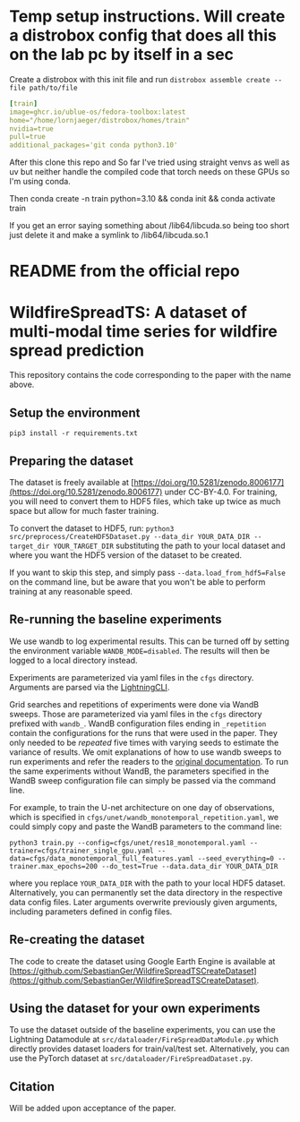# Temp setup instructions. Will create a distrobox config that does all this on the lab pc by itself in a sec

Create a distrobox with this init file and run ```distrobox assemble create --file path/to/file```

```yaml
[train]
image=ghcr.io/ublue-os/fedora-toolbox:latest
home="/home/lornjaeger/distrobox/homes/train"
nvidia=true
pull=true
additional_packages='git conda python3.10'

```

After this clone this repo and So far I've tried using straight venvs as well as uv but neither handle the compiled code that torch needs on these GPUs so I'm using conda. 

Then conda create -n train python=3.10 && conda init && conda activate train

If you get an error saying something about /lib64/libcuda.so being too short just delete it and make a symlink to /lib64/libcuda.so.1





# README from the official repo

# WildfireSpreadTS: A dataset of multi-modal time series for wildfire spread prediction

This repository contains the code corresponding to the paper with the name above. 

## Setup the environment

``` pip3 install -r requirements.txt ```

## Preparing the dataset

The dataset is freely available at [https://doi.org/10.5281/zenodo.8006177](https://doi.org/10.5281/zenodo.8006177) under CC-BY-4.0. For training, you will need to convert them to HDF5 files, which take up twice as much space but allow for much faster training.

To convert the dataset to HDF5, run:
```python3 src/preprocess/CreateHDF5Dataset.py --data_dir YOUR_DATA_DIR --target_dir YOUR_TARGET_DIR```
 substituting the path to your local dataset and where you want the HDF5 version of the dataset to be created. 

If you want to skip this step, and simply pass `--data.load_from_hdf5=False` on the command line, but be aware that you won't be able to perform training at any reasonable speed. 

## Re-running the baseline experiments

We use wandb to log experimental results. This can be turned off by setting the environment variable `WANDB_MODE=disabled`. The results will then be logged to a local directory instead.

Experiments are parameterized via yaml files in the `cfgs` directory. Arguments are parsed via the [LightningCLI](https://lightning.ai/docs/pytorch/stable/cli/lightning_cli.html).

Grid searches and repetitions of experiments were done via WandB sweeps. Those are parameterized via yaml files in the `cfgs` directory prefixed with `wandb_`. WandB configuration files ending in `_repetition` contain the configurations for the runs that were used in the paper. They only needed to be _repeated_ five times with varying seeds to estimate the variance of results. We omit explanations of how to use wandb sweeps to run experiments and refer the readers to the [original documentation](https://docs.wandb.ai/guides/sweeps). To run the same experiments without WandB, the parameters specified in the WandB sweep configuration file can simply be passed via the command line. 

For example, to train the U-net architecture on one day of observations, which is specified in `cfgs/unet/wandb_monotemporal_repetition.yaml`, we could simply copy and paste the WandB parameters to the command line:

```
python3 train.py --config=cfgs/unet/res18_monotemporal.yaml --trainer=cfgs/trainer_single_gpu.yaml --data=cfgs/data_monotemporal_full_features.yaml --seed_everything=0 --trainer.max_epochs=200 --do_test=True --data.data_dir YOUR_DATA_DIR
```
where you replace `YOUR_DATA_DIR` with the path to your local HDF5 dataset. Alternatively, you can permanently set the data directory in the respective data config files. Later arguments overwrite previously given arguments, including parameters defined in config files. 

## Re-creating the dataset

The code to create the dataset using Google Earth Engine is available at [https://github.com/SebastianGer/WildfireSpreadTSCreateDataset](https://github.com/SebastianGer/WildfireSpreadTSCreateDataset).


## Using the dataset for your own experiments

To use the dataset outside of the baseline experiments, you can use the Lightning Datamodule at `src/dataloader/FireSpreadDataModule.py` which directly provides dataset loaders for train/val/test set. Alternatively, you can use the PyTorch dataset at `src/dataloader/FireSpreadDataset.py`. 

## Citation

Will be added upon acceptance of the paper.
